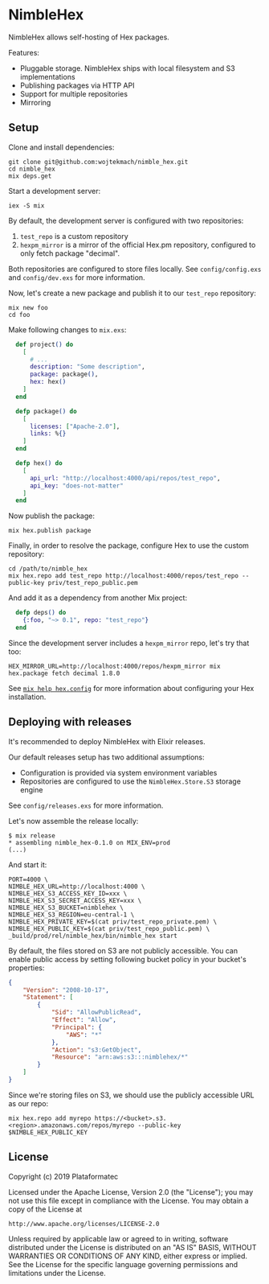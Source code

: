 # NimbleHex

NimbleHex allows self-hosting of Hex packages.

Features:

* Pluggable storage. NimbleHex ships with local filesystem and S3 implementations
* Publishing packages via HTTP API
* Support for multiple repositories
* Mirroring

## Setup

Clone and install dependencies:

    git clone git@github.com:wojtekmach/nimble_hex.git
    cd nimble_hex
    mix deps.get

Start a development server:

    iex -S mix

By default, the development server is configured with two repositories:

1. `test_repo` is a custom repository
2. `hexpm_mirror` is a mirror of the official Hex.pm repository, configured to only fetch package
   "decimal".

Both repositories are configured to store files locally. See `config/config.exs` and `config/dev.exs` for more information.

Now, let's create a new package and publish it to our `test_repo` repository:

    mix new foo
    cd foo

Make following changes to `mix.exs`:

```elixir
  def project() do
    [
      # ...
      description: "Some description",
      package: package(),
      hex: hex()
    ]
  end

  defp package() do
    [
      licenses: ["Apache-2.0"],
      links: %{}
    ]
  end

  defp hex() do
    [
      api_url: "http://localhost:4000/api/repos/test_repo",
      api_key: "does-not-matter"
    ]
  end
```

Now publish the package:

    mix hex.publish package

Finally, in order to resolve the package, configure Hex to use the custom repository:

    cd /path/to/nimble_hex
    mix hex.repo add test_repo http://localhost:4000/repos/test_repo --public-key priv/test_repo_public.pem

And add it as a dependency from another Mix project:

```elixir
  defp deps() do
    {:foo, "~> 0.1", repo: "test_repo"}
  end
```

Since the development server includes a `hexpm_mirror` repo, let's try that too:

    HEX_MIRROR_URL=http://localhost:4000/repos/hexpm_mirror mix hex.package fetch decimal 1.8.0

See [`mix help hex.config`](https://hexdocs.pm/hex/Mix.Tasks.Hex.Config.html) for more information
about configuring your Hex installation.

## Deploying with releases

It's recommended to deploy NimbleHex with Elixir releases.

Our default releases setup has two additional assumptions:

* Configuration is provided via system environment variables
* Repositories are configured to use the `NimbleHex.Store.S3` storage engine

See `config/releases.exs` for more information.

Let's now assemble the release locally:

    $ mix release
    * assembling nimble_hex-0.1.0 on MIX_ENV=prod
    (...)

And start it:

    PORT=4000 \
    NIMBLE_HEX_URL=http://localhost:4000 \
    NIMBLE_HEX_S3_ACCESS_KEY_ID=xxx \
    NIMBLE_HEX_S3_SECRET_ACCESS_KEY=xxx \
    NIMBLE_HEX_S3_BUCKET=nimblehex \
    NIMBLE_HEX_S3_REGION=eu-central-1 \
    NIMBLE_HEX_PRIVATE_KEY=$(cat priv/test_repo_private.pem) \
    NIMBLE_HEX_PUBLIC_KEY=$(cat priv/test_repo_public.pem) \
    _build/prod/rel/nimble_hex/bin/nimble_hex start

By default, the files stored on S3 are not publicly accessible.
You can enable public access by setting following bucket policy in your
bucket's properties:

```json
{
    "Version": "2008-10-17",
    "Statement": [
        {
            "Sid": "AllowPublicRead",
            "Effect": "Allow",
            "Principal": {
                "AWS": "*"
            },
            "Action": "s3:GetObject",
            "Resource": "arn:aws:s3:::nimblehex/*"
        }
    ]
}
```

Since we're storing files on S3, we should use the publicly accessible URL as our repo:

    mix hex.repo add myrepo https://<bucket>.s3.<region>.amazonaws.com/repos/myrepo --public-key $NIMBLE_HEX_PUBLIC_KEY

## License

Copyright (c) 2019 Plataformatec

Licensed under the Apache License, Version 2.0 (the "License"); you may not use this file except in compliance with the License. You may obtain a copy of the License at

    http://www.apache.org/licenses/LICENSE-2.0

Unless required by applicable law or agreed to in writing, software distributed under the License is distributed on an "AS IS" BASIS, WITHOUT WARRANTIES OR CONDITIONS OF ANY KIND, either express or implied. See the License for the specific language governing permissions and limitations under the License.
